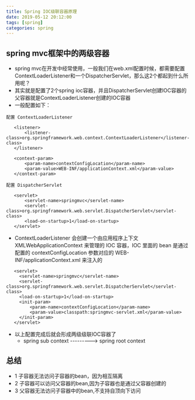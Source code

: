```yaml
---
title: Spring IOC级联容器原理
date: 2019-05-12 20:12:00
tags: [spring]
categories: spring
---
```


## spring mvc框架中的两级容器
   - spring mvc在开发中经常使用，一般我们在web.xml配置时候，都需要配置ContextLoaderListener和一个DispatcherServlet，那么这2个都起到什么所用呢？
   - 其实就是配置了2个spring ioc容器，并且DispatcherServlet创建IOC容器的父容器就是ContextLoaderListener创建的IOC容器
   - 一般配置如下：
   ```
   配置 ContextLoaderListener 
   
      <listener>
          <listener-class>org.springframework.web.context.ContextLoaderListener</listener-class>
      </listener>
      
      <context-param>
          <param-name>contextConfigLocation</param-name>
          <param-value>WEB-INF/applicationContext.xml</param-value>
      </context-param>
      
   配置 DispatcherServlet
   
      <servlet>
          <servlet-name>springmvc</servlet-name>
          <servlet-class>org.springframework.web.servlet.DispatcherServlet</servlet-class>
          <load-on-startup>1</load-on-startup>
      </servlet>
   ```
   - ContextLoaderListener 会创建一个由应用程序上下文 XMLWebApplicationContext 来管理的 IOC 容器，IOC 里面的 bean 是通过 <context-param> 配置的 contextConfigLocation 参数对应的 WEB-INF/applicationContext.xml 来注入的
   ```
      <servlet>
        <servlet-name>springmvc</servlet-name>
        <servlet-class>org.springframework.web.servlet.DispatcherServlet</servlet-class>
        <load-on-startup>1</load-on-startup>
        <init-param>  
            <param-name>contextConfigLocation</param-name>  
            <param-value>classpath:springmvc-servlet.xml</param-value>  
        </init-param>
      </servlet>
   ```
   - 以上配置完成后就会形成两级级联IOC容器了
     - spring sub context ---------> spring root context  
    
## 总结
   - 1 子容器无法访问子容器的bean，因为相互隔离
   - 2 子容器可以访问父容器的bean,因为子容器也是通过父容器创建的
   - 3 父容器无法访问子容器中的bean,不支持自顶向下访问
   
